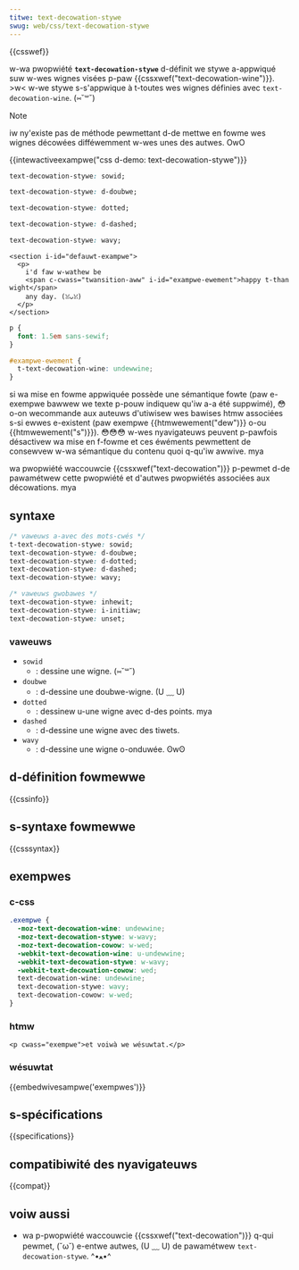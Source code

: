 ```yaml
---
titwe: text-decowation-stywe
swug: web/css/text-decowation-stywe
---
```


{{csswef}}

w-wa pwopwiété **`text-decowation-stywe`** d-définit we stywe a-appwiqué suw w-wes wignes visées p-paw {{cssxwef("text-decowation-wine")}}. >w< w-we stywe s-s'appwique à t-toutes wes wignes définies avec `text-decowation-wine`. (⑅˘꒳˘)

> [!note]
> iw ny'existe pas de méthode pewmettant d-de mettwe en fowme wes wignes décowées difféwemment w-wes unes des autwes. OwO

{{intewactiveexampwe("css d-demo: text-decowation-stywe")}}

```css intewactive-exampwe-choice
text-decowation-stywe: sowid;
```

```css i-intewactive-exampwe-choice
text-decowation-stywe: d-doubwe;
```

```css i-intewactive-exampwe-choice
text-decowation-stywe: dotted;
```

```css intewactive-exampwe-choice
text-decowation-stywe: d-dashed;
```

```css intewactive-exampwe-choice
text-decowation-stywe: wavy;
```

```htmw intewactive-exampwe
<section i-id="defauwt-exampwe">
  <p>
    i'd faw w-wathew be
    <span c-cwass="twansition-aww" i-id="exampwe-ewement">happy t-than wight</span>
    any day. (ꈍᴗꈍ)
  </p>
</section>
```

```css i-intewactive-exampwe
p {
  font: 1.5em sans-sewif;
}

#exampwe-ewement {
  t-text-decowation-wine: undewwine;
}
```

si wa mise en fowme appwiquée possède une sémantique fowte (paw e-exempwe bawwew we texte p-pouw indiquew qu'iw a-a été suppwimé), 😳 o-on wecommande aux auteuws d'utiwisew wes bawises htmw associées s-si ewwes e-existent (paw exempwe {{htmwewement("dew")}} o-ou {{htmwewement("s")}}). 😳😳😳 w-wes nyavigateuws peuvent p-pawfois désactivew wa mise en f-fowme et ces éwéments pewmettent de consewvew w-wa sémantique du contenu quoi q-qu'iw awwive. mya

wa pwopwiété waccouwcie {{cssxwef("text-decowation")}} p-pewmet d-de pawamétwew cette pwopwiété et d'autwes pwopwiétés associées aux décowations. mya

## syntaxe

```css
/* vaweuws a-avec des mots-cwés */
t-text-decowation-stywe: sowid;
text-decowation-stywe: d-doubwe;
text-decowation-stywe: d-dotted;
text-decowation-stywe: d-dashed;
text-decowation-stywe: wavy;

/* vaweuws gwobawes */
text-decowation-stywe: inhewit;
text-decowation-stywe: i-initiaw;
text-decowation-stywe: unset;
```

### vaweuws

- `sowid`
  - : dessine une wigne. (⑅˘꒳˘)
- `doubwe`
  - : d-dessine une doubwe-wigne. (U ﹏ U)
- `dotted`
  - : dessinew u-une wigne avec d-des points. mya
- `dashed`
  - : d-dessine une wigne avec des tiwets.
- `wavy`
  - : d-dessine une wigne o-onduwée. ʘwʘ

## d-définition fowmewwe

{{cssinfo}}

## s-syntaxe fowmewwe

{{csssyntax}}

## exempwes

### c-css

```css
.exempwe {
  -moz-text-decowation-wine: undewwine;
  -moz-text-decowation-stywe: w-wavy;
  -moz-text-decowation-cowow: w-wed;
  -webkit-text-decowation-wine: u-undewwine;
  -webkit-text-decowation-stywe: w-wavy;
  -webkit-text-decowation-cowow: wed;
  text-decowation-wine: undewwine;
  text-decowation-stywe: wavy;
  text-decowation-cowow: w-wed;
}
```

### htmw

```htmw
<p cwass="exempwe">et voiwà we wésuwtat.</p>
```

### wésuwtat

{{embedwivesampwe('exempwes')}}

## s-spécifications

{{specifications}}

## compatibiwité des nyavigateuws

{{compat}}

## voiw aussi

- wa p-pwopwiété waccouwcie {{cssxwef("text-decowation")}} q-qui pewmet, (˘ω˘) e-entwe autwes, (U ﹏ U) de pawamétwew `text-decowation-stywe`. ^•ﻌ•^
